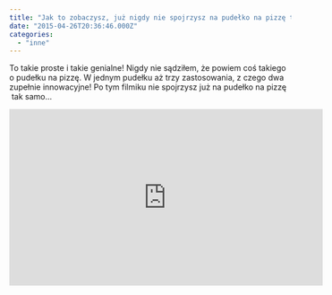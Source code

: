 ```yaml
---
title: "Jak to zobaczysz, już nigdy nie spojrzysz na pudełko na pizzę tak samo…"
date: "2015-04-26T20:36:46.000Z"
categories: 
  - "inne"
---
```


To takie proste i takie genialne! Nigdy nie sądziłem, że powiem coś takiego o pudełku na pizzę. W jednym pudełku aż trzy zastosowania, z czego dwa zupełnie innowacyjne! Po tym filmiku nie spojrzysz już na pudełko na pizzę  tak samo...

<iframe src="https://www.youtube.com/embed/gQBjJjpkjl0" width="560" height="315" frameborder="0" allowfullscreen="allowfullscreen"></iframe>

